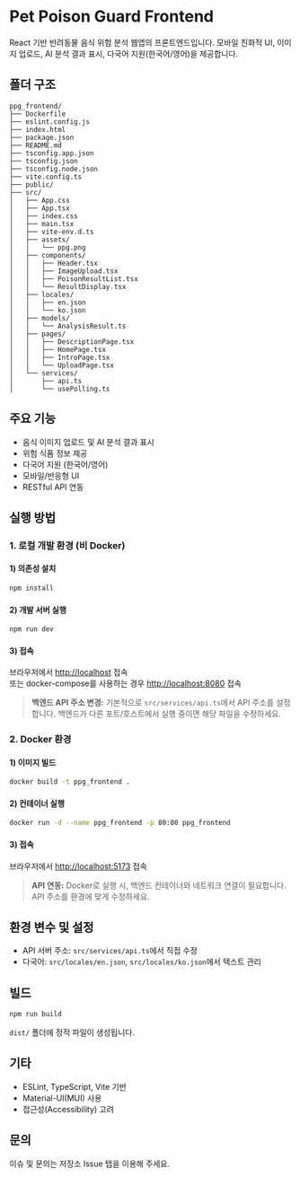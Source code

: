 # Pet Poison Guard Frontend

React 기반 반려동물 음식 위험 분석 웹앱의 프론트엔드입니다. 모바일 친화적 UI, 이미지 업로드, AI 분석 결과 표시, 다국어 지원(한국어/영어)을 제공합니다.

## 폴더 구조

```
ppg_frontend/
├── Dockerfile
├── eslint.config.js
├── index.html
├── package.json
├── README.md
├── tsconfig.app.json
├── tsconfig.json
├── tsconfig.node.json
├── vite.config.ts
├── public/
├── src/
│   ├── App.css
│   ├── App.tsx
│   ├── index.css
│   ├── main.tsx
│   ├── vite-env.d.ts
│   ├── assets/
│   │   └── ppg.png
│   ├── components/
│   │   ├── Header.tsx
│   │   ├── ImageUpload.tsx
│   │   ├── PoisonResultList.tsx
│   │   └── ResultDisplay.tsx
│   ├── locales/
│   │   ├── en.json
│   │   └── ko.json
│   ├── models/
│   │   └── AnalysisResult.ts
│   ├── pages/
│   │   ├── DescriptionPage.tsx
│   │   ├── HomePage.tsx
│   │   ├── IntroPage.tsx
│   │   └── UploadPage.tsx
│   └── services/
│       ├── api.ts
│       └── usePolling.ts
```

## 주요 기능
- 음식 이미지 업로드 및 AI 분석 결과 표시
- 위험 식품 정보 제공
- 다국어 지원 (한국어/영어)
- 모바일/반응형 UI
- RESTful API 연동

## 실행 방법

### 1. 로컬 개발 환경 (비 Docker)

#### 1) 의존성 설치
```bash
npm install
```

#### 2) 개발 서버 실행
```bash
npm run dev
```

#### 3) 접속
브라우저에서 [http://localhost](http://localhost) 접속  
또는 docker-compose를 사용하는 경우 [http://localhost:8080](http://localhost:8080) 접속

> **백엔드 API 주소 변경:**
> 기본적으로 `src/services/api.ts`에서 API 주소를 설정합니다. 백엔드가 다른 포트/호스트에서 실행 중이면 해당 파일을 수정하세요.

### 2. Docker 환경

#### 1) 이미지 빌드
```bash
docker build -t ppg_frontend .
```

#### 2) 컨테이너 실행
```bash
docker run -d --name ppg_frontend -p 80:80 ppg_frontend
```

#### 3) 접속
브라우저에서 [http://localhost:5173](http://localhost:5173) 접속

> **API 연동:**
Docker로 실행 시, 백엔드 컨테이너와 네트워크 연결이 필요합니다. API 주소를 환경에 맞게 수정하세요.

## 환경 변수 및 설정
- API 서버 주소: `src/services/api.ts`에서 직접 수정
- 다국어: `src/locales/en.json`, `src/locales/ko.json`에서 텍스트 관리

## 빌드
```bash
npm run build
```
`dist/` 폴더에 정적 파일이 생성됩니다.

## 기타
- ESLint, TypeScript, Vite 기반
- Material-UI(MUI) 사용
- 접근성(Accessibility) 고려

## 문의
이슈 및 문의는 저장소 Issue 탭을 이용해 주세요.
